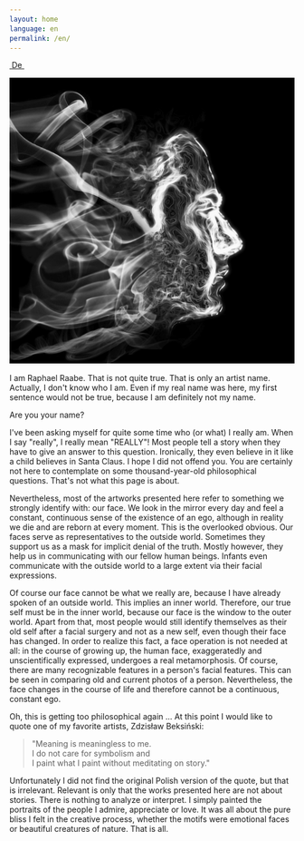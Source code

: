 ```yaml
---
layout: home
language: en
permalink: /en/
---
```


<a class="site-language-change" href="/">&nbsp;De&nbsp;</a>

![Maske](/img/profil.jpg#circularProfile)

I am Raphael Raabe. That is not quite true. That is only an artist name. Actually, I don't know who I am. Even if my real name was here, my first sentence would not be true, because I am definitely not my name.

Are you your name?

I've been asking myself for quite some time who (or what) I really am. When I say "really", I really mean "REALLY"! Most people tell a story when they have to give an answer to this question. Ironically, they even believe in it like a child believes in Santa Claus. I hope I did not offend you. You are certainly not here to contemplate on some thousand-year-old philosophical questions. That's not what this page is about.

Nevertheless, most of the artworks presented here refer to something we strongly identify with: our face. We look in the mirror every day and feel a constant, continuous sense of the existence of an ego, although in reality we die and are reborn at every moment. This is the overlooked obvious. Our faces serve as representatives to the outside world. Sometimes they support us as a mask for implicit denial of the truth. Mostly however, they help us in communicating with our fellow human beings. Infants even communicate with the outside world to a large extent via their facial expressions.

Of course our face cannot be what we really are, because I have already spoken of an outside world. This implies an inner world. Therefore, our true self must be in the inner world, because our face is the window to the outer world. Apart from that, most people would still identify themselves as their old self after a facial surgery and not as a new self, even though their face has changed. In order to realize this fact, a face operation is not needed at all: in the course of growing up, the human face, exaggeratedly and unscientifically expressed, undergoes a real metamorphosis. Of course, there are many recognizable features in a person's facial features. This can be seen in comparing old and current photos of a person. Nevertheless, the face changes in the course of life and therefore cannot be a continuous, constant ego.

Oh, this is getting too philosophical again ... At this point I would like to quote one of my favorite artists, Zdzisław Beksiński:

> "Meaning is meaningless to me.  
> I do not care for symbolism and  
> I paint what I paint without meditating on story."

Unfortunately I did not find the original Polish version of the quote, but that is irrelevant. Relevant is only that the works presented here are not about stories. There is nothing to analyze or interpret. I simply painted the portraits of the people I admire, appreciate or love. It was all about the pure bliss I felt in the creative process, whether the motifs were emotional faces or beautiful creatures of nature. That is all.
